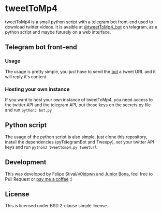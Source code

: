 # tweetToMp4
tweetToMp4 is a small python script with a telegram bot front-end used to download twitter videos. It is avaible at [@tweetToMp4_bot](https://t.me/tweetToMp4_bot) on telegram, as a python script and maybe futurely on a web interface.

## Telegram bot front-end
### Usage
The usage is pretty simple, you just have to send the [bot](https://t.me/tweetToMp4_bot) a tweet URL and it will reply it's content.

### Hosting your own instance
If you want to host your own instance of tweetToMp4, you need access to the twitter API and the telegram API, put those keys on the secrets.py file and run `python3 bot.py`

## Python script
The usage of the python script is also simple, just clone this repository, install the dependencies (pyTelegramBot and Tweepy), set your twitter API keys and run `python3 tweettomp4.py tweeturl`

## Development
This was developed by Felipe Stival/[v0idpwn](https://v0idpwn.github.io) and [Junior Bona](https://github.com/junior_bona), feel free to Pull Request or [pay me a coffee](https://ko-fi.com/v0idpwn) :)

## License
This is licensed under BSD 2-clause simple license.
